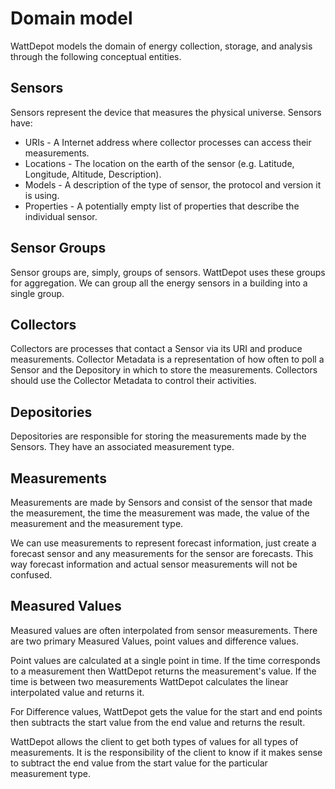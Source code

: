 # Domain model

WattDepot models the domain of energy collection, storage, and analysis through the following
conceptual entities.

## Sensors

Sensors represent the device that measures the physical universe. Sensors have:
* URIs - A Internet address where collector processes can access their measurements. 
* Locations - The location on the earth of the sensor (e.g. Latitude, Longitude, Altitude, Description).
* Models - A description of the type of sensor, the protocol and version it is using.
* Properties - A potentially empty list of properties that describe the individual sensor.

## Sensor Groups

Sensor groups are, simply, groups of sensors. WattDepot uses these groups for aggregation. We can
group all the energy sensors in a building into a single group.

## Collectors

Collectors are processes that contact a Sensor via its URI and produce measurements. Collector
Metadata is a representation of how often to poll a Sensor and the Depository in which to store the
measurements. Collectors should use the Collector Metadata to control their activities.

## Depositories

Depositories are responsible for storing the measurements made by the Sensors. They have an
associated measurement type.

## Measurements

Measurements are made by Sensors and consist of the sensor that made the measurement, the time the
measurement was made, the value of the measurement and the measurement type.

We can use measurements to represent forecast information, just create a forecast sensor and any
measurements for the sensor are forecasts. This way forecast information and actual sensor
measurements will not be confused.

## Measured Values

Measured values are often interpolated from sensor measurements. There are two primary Measured
Values, point values and difference values.

Point values are calculated at a single point in time. If the time corresponds to a measurement
then WattDepot returns the measurement's value. If the time is between two measurements WattDepot
calculates the linear interpolated value and returns it.

For Difference values, WattDepot gets the value for the start and end points then subtracts the
start value from the end value and returns the result.

WattDepot allows the client to get both types of values for all types of measurements. It is the
responsibility of the client to know if it makes sense to subtract the end value from the start
value for the particular measurement type.
